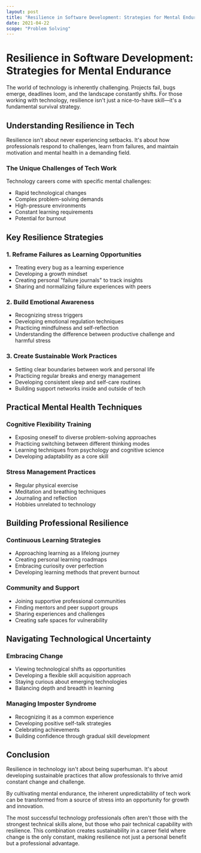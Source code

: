 ```yaml
---
layout: post
title: "Resilience in Software Development: Strategies for Mental Endurance"
date: 2021-04-22
scope: "Problem Solving"
---
```


# Resilience in Software Development: Strategies for Mental Endurance

The world of technology is inherently challenging. Projects fail, bugs emerge, deadlines loom, and the landscape constantly shifts. For those working with technology, resilience isn't just a nice-to-have skill—it's a fundamental survival strategy.

## Understanding Resilience in Tech

Resilience isn't about never experiencing setbacks. It's about how professionals respond to challenges, learn from failures, and maintain motivation and mental health in a demanding field.

### The Unique Challenges of Tech Work

Technology careers come with specific mental challenges:
- Rapid technological changes
- Complex problem-solving demands
- High-pressure environments
- Constant learning requirements
- Potential for burnout

## Key Resilience Strategies

### 1. Reframe Failures as Learning Opportunities

- Treating every bug as a learning experience
- Developing a growth mindset
- Creating personal "failure journals" to track insights
- Sharing and normalizing failure experiences with peers

### 2. Build Emotional Awareness

- Recognizing stress triggers
- Developing emotional regulation techniques
- Practicing mindfulness and self-reflection
- Understanding the difference between productive challenge and harmful stress

### 3. Create Sustainable Work Practices

- Setting clear boundaries between work and personal life
- Practicing regular breaks and energy management
- Developing consistent sleep and self-care routines
- Building support networks inside and outside of tech

## Practical Mental Health Techniques

### Cognitive Flexibility Training
- Exposing oneself to diverse problem-solving approaches
- Practicing switching between different thinking modes
- Learning techniques from psychology and cognitive science
- Developing adaptability as a core skill

### Stress Management Practices
- Regular physical exercise
- Meditation and breathing techniques
- Journaling and reflection
- Hobbies unrelated to technology

## Building Professional Resilience

### Continuous Learning Strategies
- Approaching learning as a lifelong journey
- Creating personal learning roadmaps
- Embracing curiosity over perfection
- Developing learning methods that prevent burnout

### Community and Support
- Joining supportive professional communities
- Finding mentors and peer support groups
- Sharing experiences and challenges
- Creating safe spaces for vulnerability

## Navigating Technological Uncertainty

### Embracing Change
- Viewing technological shifts as opportunities
- Developing a flexible skill acquisition approach
- Staying curious about emerging technologies
- Balancing depth and breadth in learning

### Managing Imposter Syndrome
- Recognizing it as a common experience
- Developing positive self-talk strategies
- Celebrating achievements
- Building confidence through gradual skill development

## Conclusion

Resilience in technology isn't about being superhuman. It's about developing sustainable practices that allow professionals to thrive amid constant change and challenge.

By cultivating mental endurance, the inherent unpredictability of tech work can be transformed from a source of stress into an opportunity for growth and innovation.

The most successful technology professionals often aren't those with the strongest technical skills alone, but those who pair technical capability with resilience. This combination creates sustainability in a career field where change is the only constant, making resilience not just a personal benefit but a professional advantage.